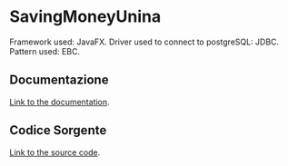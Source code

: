 # SavingMoneyUnina

Framework used: JavaFX.
Driver used to connect to postgreSQL: JDBC.
Pattern used: EBC.

## Documentazione
[Link to the documentation](https://github.com/taekwondodev/OOBD2324-unina/blob/main/oo2324_46/Documentazione-ObjectOrientation-OOBD2324_46.pdf).

## Codice Sorgente
[Link to the source code](https://github.com/taekwondodev/OOBD2324-unina/tree/main/oo2324_46/src/main/java/oo2324_46/savingmoneyunina).
